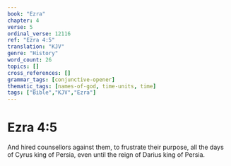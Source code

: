 ```yaml
---
book: "Ezra"
chapter: 4
verse: 5
ordinal_verse: 12116
ref: "Ezra 4:5"
translation: "KJV"
genre: "History"
word_count: 26
topics: []
cross_references: []
grammar_tags: [conjunctive-opener]
thematic_tags: [names-of-god, time-units, time]
tags: ["Bible","KJV","Ezra"]
---
```


# Ezra 4:5

And hired counsellors against them, to frustrate their purpose, all the days of Cyrus king of Persia, even until the reign of Darius king of Persia.
